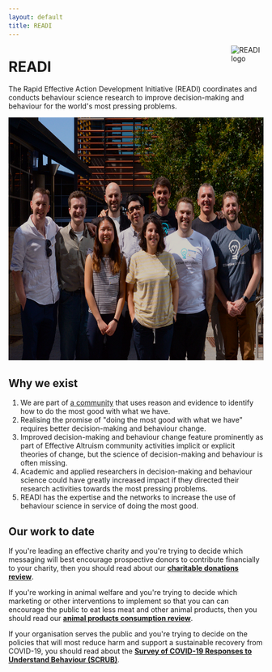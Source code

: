 ```yaml
---
layout: default
title: READI
---
```

<img src="/assets/noun_Target_804778.png" alt="READI logo" title="READI logo" style="width: 64px; float: right; margin: 0;"> 

# READI

The Rapid Effective Action Development Initiative (READI) coordinates and conducts behaviour science research to improve decision-making and behaviour for the world's most pressing problems.

<p align="center">
<img src="/assets/71200510_1708221562643745_6557868032482344960_n%20v4.png" height="480" width="700">
</p>

## Why we exist

1. We are part of [a community](https://www.effectivealtruism.org/) that uses reason and evidence to identify how to do the most good with what we have.
2. Realising the promise of "doing the most good with what we have" requires better decision-making and behaviour change.
3. Improved decision-making and behaviour change feature prominently as part of Effective Altruism community activities implicit or explicit theories of change, but the science of decision-making and behaviour is often missing.
4. Academic and applied researchers in decision-making and behaviour science could have greatly increased impact if they directed their research activities towards the most pressing problems.
5. READI has the expertise and the networks to increase the use of behaviour science in service of doing the most good.

## Our work to date

If you're leading an effective charity and you're trying to decide which messaging will best encourage prospective donors to contribute financially to your charity, then you should read about our [**charitable donations review**](https://docs.google.com/document/d/1osAwuO1J9L2z3PDGQn6UkFEA-4vs5WV9eJ5hAASnS7o/edit?usp=sharing).

If you're working in animal welfare and you're trying to decide which marketing or other interventions to implement so that you can can encourage the public to eat less meat and other animal products, then you should read our [**animal products consumption review**](https://docs.google.com/document/d/1zqUPNGktRz6emp0WsPmmVjkOitiW7XdWS55YgBTNnp0/edit?usp=sharing).

If your organisation serves the public and you're trying to decide on the policies that will most reduce harm and support a sustainable recovery from COVID-19, you should read about the [**Survey of COVID-19 Responses to Understand Behaviour (SCRUB)**](https://www.scrubcovid19.org/).
